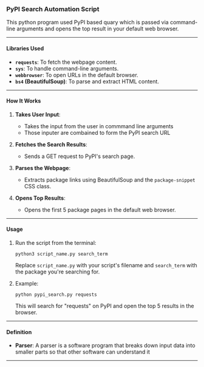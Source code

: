 ### **PyPI Search Automation Script**
This python program used PyPI based quary which is passed via command-line arguments and opens the top result in your default web browser.

---

#### **Libraries Used**
- **`requests`**: To fetch the webpage content.
- **`sys`**: To handle command-line arguments.
- **`webbrowser`**: To open URLs in the default browser.
- **`bs4` (BeautifulSoup)**: To parse and extract HTML content.

---

#### **How It Works**
1. **Takes User Input**: 
   - Takes the input from the user in commmand line arguments
   - Those inputer are combained to form the PyPI search URL

2. **Fetches the Search Results**:
   - Sends a GET request to PyPI's search page.

3. **Parses the Webpage**:
   - Extracts package links using BeautifulSoup and the `package-snippet` CSS class.

4. **Opens Top Results**:
   - Opens the first 5 package pages in the default web browser.

---

#### **Usage**
1. Run the script from the terminal:
   ```bash~ubuntu_24.04(noble)
   python3 script_name.py search_term
   ```
   Replace `script_name.py` with your script's filename and `search_term` with the package you're searching for.

2. Example:
   ```bash~ubuntu_24.04(noble)
   python pypi_search.py requests
   ```
   This will search for "requests" on PyPI and open the top 5 results in the browser.

---

#### **Definition**
- **Parser**: A parser is a software program that breaks down input data into smaller parts so that other software can understand it
---



